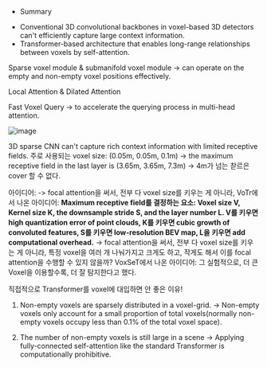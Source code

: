 * Summary

- Conventional 3D convolutional backbones in voxel-based 3D detectors can't efficiently capture large context information.
- Transformer-based architecture that enables long-range relationships between voxels by self-attention.

Sparse voxel module & submanifold voxel module -> can operate on the empty and non-empty voxel positions effectively.

Local Attention & Dilated Attention

Fast Voxel Query -> to accelerate the querying process in multi-head attention.


![image](https://user-images.githubusercontent.com/65759092/183721463-a25aa9e0-1cde-4403-a7f9-7195352b2df4.png)


3D sparse CNN can't capture rich context information with limited receptive fields. 
주로 사용되는 voxel size: (0.05m, 0.05m, 0.1m) -> the maximum receptive field in the last layer is (3.65m, 3.65m, 7.3m)
-> 4m가 넘는 찯르은 cover 할 수 없다.


아이디어: -> focal attention을 써서, 전부 다 voxel size를 키우는 게 아니라, 
VoTr에서 나온 아이디어:
**Maximum receptive field를 결정하는 요소: Voxel size V, Kernel size K, the downsample stride S, and the layer number L.
V를 키우면 high quantization error of point clouds, K를 키우면 cubic growth of convoluted features, S를 키우면 low-resolution BEV map, L을 키우면 add computational overhead.**
-> focal attention을 써서, 전부 다 voxel size를 키우는 게 아니라, 특정 voxel을 여러 개 나눠가지고 크게도 하고, 작게도 해서 이를 focal attention을 수행할 수 있지 않을까?
VoxSeT에서 나온 아이디어:
그 실험적으로, 더 큰 Voxel을 이용할수록, 더 잘 탐지한다고 했다. 

직접적으로 Transformer를 voxel에 대입하면 안 좋은 이유!
1)	Non-empty voxels are sparsely distributed in a voxel-grid.
-> Non-empty voxels only account for a small proportion of total voxels(normally non-empty voxels occupy less than 0.1% of the total voxel space).

2)	The number of non-empty voxels is still large in a scene
-> Applying fully-connected self-attention like the standard Transformer is computationally prohibitive.

